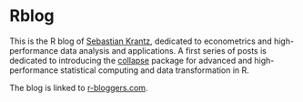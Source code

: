 # Rblog
This is the R blog of [Sebastian Krantz](https://github.com/SebKrantz), dedicated to econometrics and high-performance data analysis and applications. A first series of posts is dedicated to introducing the [collapse](https://sebkrantz.github.io/collapse/) package for advanced and high-performance statistical computing and data transformation in R. 

The blog is linked to [r-bloggers.com](https://www.r-bloggers.com/).
